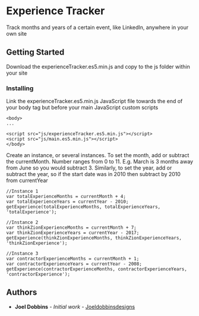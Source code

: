 # Experience Tracker 

Track months and years of a certain event, like LinkedIn, anywhere in your own site

## Getting Started

Download the experienceTracker.es5.min.js and copy to the js folder within your site

### Installing

Link the experienceTracker.es5.min.js JavaScript file towards the end of your body tag but before your main JavaScript custom scripts
```
<body>
...

<script src="js/experienceTracker.es5.min.js"></script>
<script src="js/main.es5.min.js"></script>
</body>
```

Create an instance, or several instances. To set the month, add or subtract the currentMonth. Number ranges from 0 to 11. E.g. March is 3 months away from June so you would subtract 3. Similarly, to set the year, add or subtract the year, so if the start date was in 2010 then subtract by 2010 from currentYear

```
//Instance 1
var totalExperienceMonths = currentMonth + 4;
var totalExperienceYears = currentYear - 2010;
getExperience(totalExperienceMonths, totalExperienceYears, 'totalExperience');

//Instance 2
var thinkZionExperienceMonths = currentMonth + 7;
var thinkZionExperienceYears = currentYear - 2017;
getExperience(thinkZionExperienceMonths, thinkZionExperienceYears, 'thinkZionExperience');

//Instance 3
var contractorExperienceMonths = currentMonth + 1;
var contractorExperienceYears = currentYear - 2008;
getExperience(contractorExperienceMonths, contractorExperienceYears, 'contractorExperience');
```


## Authors

* **Joel Dobbins** - *Initial work* - [Joeldobbinsdesigns](https://github.com/Joeldobbinsdesigns)
